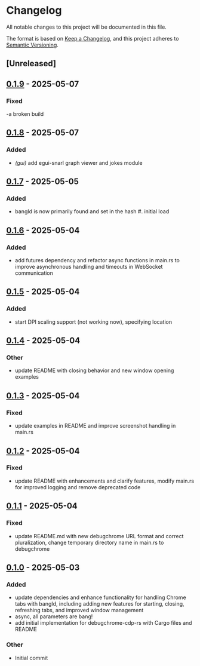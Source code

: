 # Changelog

All notable changes to this project will be documented in this file.

The format is based on [Keep a Changelog](https://keepachangelog.com/en/1.0.0/),
and this project adheres to [Semantic Versioning](https://semver.org/spec/v2.0.0.html).

## [Unreleased]

## [0.1.9](https://github.com/davehorner/debugchrome-cdp-rs/compare/v0.1.8...v0.1.9) - 2025-05-07

### Fixed

-a broken build

## [0.1.8](https://github.com/davehorner/debugchrome-cdp-rs/compare/v0.1.7...v0.1.8) - 2025-05-07

### Added

- *(gui)* add egui-snarl graph viewer and jokes module

## [0.1.7](https://github.com/davehorner/debugchrome-cdp-rs/compare/v0.1.6...v0.1.7) - 2025-05-05

### Added

- bangId is now primarily found and set in the hash #.  initial load

## [0.1.6](https://github.com/davehorner/debugchrome-cdp-rs/compare/v0.1.5...v0.1.6) - 2025-05-04

### Added

- add futures dependency and refactor async functions in main.rs to improve asynchronous handling and timeouts in WebSocket communication

## [0.1.5](https://github.com/davehorner/debugchrome-cdp-rs/compare/v0.1.4...v0.1.5) - 2025-05-04

### Added

- start DPI scaling support (not working now), specifying location

## [0.1.4](https://github.com/davehorner/debugchrome-cdp-rs/compare/v0.1.3...v0.1.4) - 2025-05-04

### Other

- update README with closing behavior and new window opening examples

## [0.1.3](https://github.com/davehorner/debugchrome-cdp-rs/compare/v0.1.2...v0.1.3) - 2025-05-04

### Fixed

- update examples in README and improve screenshot handling in main.rs

## [0.1.2](https://github.com/davehorner/debugchrome-cdp-rs/compare/v0.1.1...v0.1.2) - 2025-05-04

### Fixed

- update README with enhancements and clarify features, modify main.rs for improved logging and remove deprecated code

## [0.1.1](https://github.com/davehorner/debugchrome-cdp-rs/compare/v0.1.0...v0.1.1) - 2025-05-04

### Fixed

- update README.md with new debugchrome URL format and correct pluralization, change temporary directory name in main.rs to debugchrome

## [0.1.0](https://github.com/davehorner/debugchrome-cdp-rs/releases/tag/v0.1.0) - 2025-05-03

### Added

- update dependencies and enhance functionality for handling Chrome tabs with bangId, including adding new features for starting, closing, refreshing tabs, and improved window management
- async, all parameters are bang!
- add initial implementation for debugchrome-cdp-rs with Cargo files and README

### Other

- Initial commit
